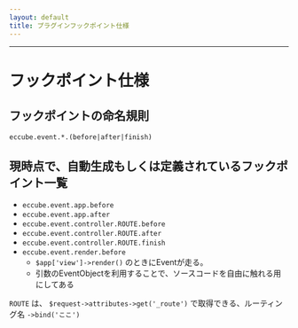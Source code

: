 ```yaml
---
layout: default
title: プラグインフックポイント仕様
---
```


---

# フックポイント仕様

## フックポイントの命名規則

`eccube.event.*.(before|after|finish)`


## 現時点で、自動生成もしくは定義されているフックポイント一覧

* `eccube.event.app.before`
* `eccube.event.app.after`
* `eccube.event.controller.ROUTE.before`
* `eccube.event.controller.ROUTE.after`
* `eccube.event.controller.ROUTE.finish`
* `eccube.event.render.before`
    + `$app['view']->render()` のときにEventが走る。
    + 引数のEventObjectを利用することで、ソースコードを自由に触れる用にしてある

`ROUTE` は、 `$request->attributes->get('_route')` で取得できる、ルーティング名
`->bind('ここ')`
